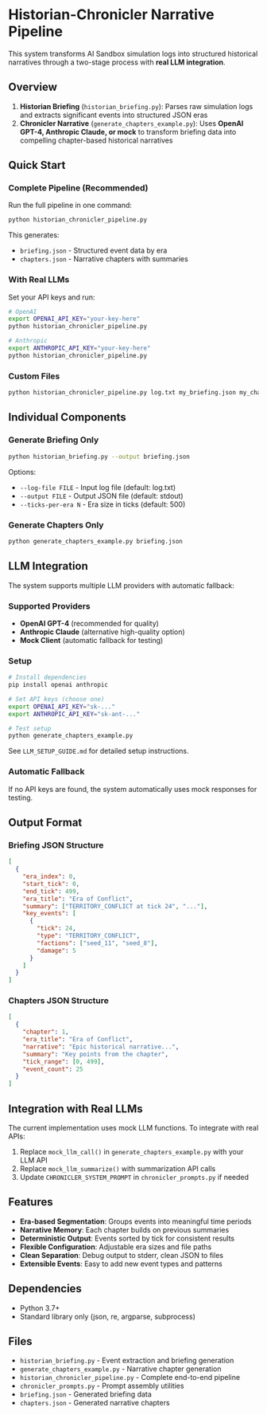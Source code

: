 # Historian-Chronicler Narrative Pipeline

This system transforms AI Sandbox simulation logs into structured historical narratives through a two-stage process with **real LLM integration**.

## Overview

1. **Historian Briefing** (`historian_briefing.py`): Parses raw simulation logs and extracts significant events into structured JSON eras
2. **Chronicler Narrative** (`generate_chapters_example.py`): Uses **OpenAI GPT-4, Anthropic Claude, or mock** to transform briefing data into compelling chapter-based historical narratives

## Quick Start

### Complete Pipeline (Recommended)
Run the full pipeline in one command:
```bash
python historian_chronicler_pipeline.py
```

This generates:
- `briefing.json` - Structured event data by era
- `chapters.json` - Narrative chapters with summaries

### With Real LLMs
Set your API keys and run:
```bash
# OpenAI
export OPENAI_API_KEY="your-key-here"
python historian_chronicler_pipeline.py

# Anthropic
export ANTHROPIC_API_KEY="your-key-here"
python historian_chronicler_pipeline.py
```

### Custom Files
```bash
python historian_chronicler_pipeline.py log.txt my_briefing.json my_chapters.json
```

## Individual Components

### Generate Briefing Only
```bash
python historian_briefing.py --output briefing.json
```

Options:
- `--log-file FILE` - Input log file (default: log.txt)
- `--output FILE` - Output JSON file (default: stdout)
- `--ticks-per-era N` - Era size in ticks (default: 500)

### Generate Chapters Only
```bash
python generate_chapters_example.py briefing.json
```

## LLM Integration

The system supports multiple LLM providers with automatic fallback:

### Supported Providers
- **OpenAI GPT-4** (recommended for quality)
- **Anthropic Claude** (alternative high-quality option)
- **Mock Client** (automatic fallback for testing)

### Setup
```bash
# Install dependencies
pip install openai anthropic

# Set API keys (choose one)
export OPENAI_API_KEY="sk-..."
export ANTHROPIC_API_KEY="sk-ant-..."

# Test setup
python generate_chapters_example.py
```

See `LLM_SETUP_GUIDE.md` for detailed setup instructions.

### Automatic Fallback
If no API keys are found, the system automatically uses mock responses for testing.

## Output Format

### Briefing JSON Structure
```json
[
  {
    "era_index": 0,
    "start_tick": 0,
    "end_tick": 499,
    "era_title": "Era of Conflict",
    "summary": ["TERRITORY_CONFLICT at tick 24", "..."],
    "key_events": [
      {
        "tick": 24,
        "type": "TERRITORY_CONFLICT",
        "factions": ["seed_11", "seed_8"],
        "damage": 5
      }
    ]
  }
]
```

### Chapters JSON Structure
```json
[
  {
    "chapter": 1,
    "era_title": "Era of Conflict",
    "narrative": "Epic historical narrative...",
    "summary": "Key points from the chapter",
    "tick_range": [0, 499],
    "event_count": 25
  }
]
```

## Integration with Real LLMs

The current implementation uses mock LLM functions. To integrate with real APIs:

1. Replace `mock_llm_call()` in `generate_chapters_example.py` with your LLM API
2. Replace `mock_llm_summarize()` with summarization API calls
3. Update `CHRONICLER_SYSTEM_PROMPT` in `chronicler_prompts.py` if needed

## Features

- **Era-based Segmentation**: Groups events into meaningful time periods
- **Narrative Memory**: Each chapter builds on previous summaries
- **Deterministic Output**: Events sorted by tick for consistent results
- **Flexible Configuration**: Adjustable era sizes and file paths
- **Clean Separation**: Debug output to stderr, clean JSON to files
- **Extensible Events**: Easy to add new event types and patterns

## Dependencies

- Python 3.7+
- Standard library only (json, re, argparse, subprocess)

## Files

- `historian_briefing.py` - Event extraction and briefing generation
- `generate_chapters_example.py` - Narrative chapter generation
- `historian_chronicler_pipeline.py` - Complete end-to-end pipeline
- `chronicler_prompts.py` - Prompt assembly utilities
- `briefing.json` - Generated briefing data
- `chapters.json` - Generated narrative chapters